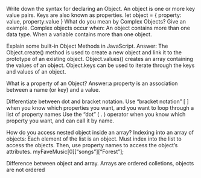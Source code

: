 Write down the syntax for declaring an Object.
An object is one or more key value pairs. Keys are also known as properties.
let object = {
  property: value,
  property:value
}
What do you mean by Complex Objects? Give an example.
Complex objects occur when:
An object contains more than one data type.
When a variable contains more than one object.

Explain some built-in Object Methods in JavaScript.
Answer: The Object.create() method is used to create a new object and link it to the prototype of an existing object.
Object.values() creates an array containing the values of an object.
Object.keys can be used to iterate through the keys and values of an object.

What is a property of an Object?
Answer:a property is an association between a name (or key) and a value.

Differentiate between dot and bracket notation.
Use “bracket notation” [ ] when you know which properties you want, and you want to loop through a list of property names
Use the “dot” ( . ) operator when you know which property you want, and can call it by name. 

How do you access nested object inside an array?
Indexing into an array of objects:
Each element of the list is an object.
Must index into the list to access the objects.
Then, use property names to access the object’s attributes.
myFaveMusic[0][“songs”][“Forest”];


Difference between object and array.
Arrays are ordered colletions, objects are not ordered